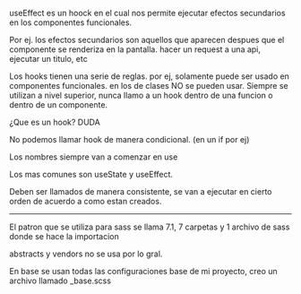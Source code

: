 useEffect es un hoock en el cual nos permite ejecutar efectos secundarios en los componentes funcionales.

Por ej. los efectos secundarios son aquellos que aparecen despues que el componente se renderiza en la pantalla. hacer un request a una api, ejecutar un titulo, etc

Los hooks tienen una serie de reglas. por ej, solamente puede ser usado en componentes funcionales. en los de clases NO se pueden usar.
Siempre se utilizan a nivel superior, nunca llamo a un hook dentro de una funcion o dentro de un componente.

¿Que es un hook? DUDA

No podemos llamar hook de manera condicional. (en un if por ej)

Los nombres siempre van a comenzar en use

Los mas comunes son useState y useEffect.

Deben ser llamados de manera consistente, se van a ejecutar en cierto orden de acuerdo a como estan creados.

------------

El patron que se utiliza para sass se llama 7.1, 7 carpetas y 1 archivo de sass donde se hace la importacion

abstracts y vendors no se usa por lo gral.

En base se usan todas las configuraciones base de mi proyecto, creo un archivo llamado _base.scss